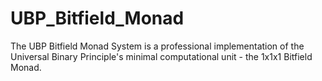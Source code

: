 # UBP_Bitfield_Monad
The UBP Bitfield Monad System is a professional implementation of the Universal Binary Principle's minimal computational unit - the 1x1x1 Bitfield Monad.
